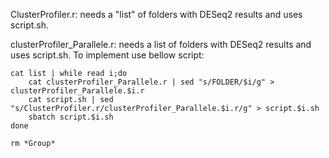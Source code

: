 ClusterProfiler.r: needs a "list" of folders with DESeq2 results and uses script.sh.

clusterProfiler_Parallele.r: needs a list of folders with DESeq2 results and uses script.sh. To implement use bellow script:

```
cat list | while read i;do
	cat clusterProfiler_Parallele.r | sed "s/FOLDER/$i/g" > clusterProfiler_Parallele.$i.r
	cat script.sh | sed "s/ClusterProfiler.r/clusterProfiler_Parallele.$i.r/g" > script.$i.sh
	sbatch script.$i.sh
done

rm *Group*
```

